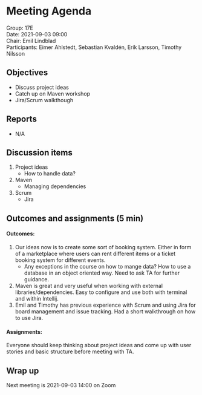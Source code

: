 # Meeting Agenda

Group: 17E
\
Date: 2021-09-03 09:00
\
Chair: Emil Lindblad
\
Participants: Eimer Ahlstedt, Sebastian Kvaldén, Erik Larsson, Timothy Nilsson


## Objectives

- Discuss project ideas
- Catch up on Maven workshop
- Jira/Scrum walkthough


## Reports

- N/A


## Discussion items

1. Project ideas
    - How to handle data?
2. Maven
    - Managing dependencies
3. Scrum
    - Jira

## Outcomes and assignments (5 min)

#### Outcomes:

1. Our ideas now is to create some sort of booking system. Either in form of a marketplace where users can rent
different items or a ticket booking system for different events.
    - Any exceptions in the course on how to mange data? How to use a database in an object oriented way. Need
    to ask TA for further guidance.
2. Maven is great and very useful when working with external libraries/dependencies. Easy to configure and use
both with terminal and within Intellij.
3. Emil and Timothy has previous experience with Scrum and using Jira for board management and issue tracking.
Had a short walkthrough on how to use Jira.

#### Assignments:

Everyone should keep thinking about project ideas and come up with user stories and basic structure before
meeting with TA.


## Wrap up

Next meeting is 2021-09-03 14:00 on Zoom

